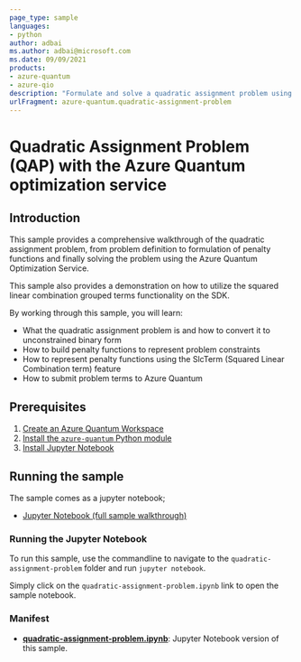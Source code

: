 ```yaml
---
page_type: sample
languages:
- python
author: adbai
ms.author: adbai@microsoft.com
ms.date: 09/09/2021
products:
- azure-quantum
- azure-qio
description: "Formulate and solve a quadratic assignment problem using the Azure Quantum optimization service"
urlFragment: azure-quantum.quadratic-assignment-problem
---
```


# Quadratic Assignment Problem (QAP) with the Azure Quantum optimization service

## Introduction

This sample provides a comprehensive walkthrough of the quadratic assignment problem, from problem definition to formulation of penalty functions and finally solving the problem using the Azure Quantum Optimization Service.

This sample also provides a demonstration on how to utilize the squared linear combination grouped terms functionality on the SDK. 

By working through this sample, you will learn:
- What the quadratic assignment problem is and how to convert it to unconstrained binary form
- How to build penalty functions to represent problem constraints
- How to represent penalty functions using the SlcTerm (Squared Linear Combination term) feature
- How to submit problem terms to Azure Quantum

## Prerequisites

1. [Create an Azure Quantum Workspace](https://docs.microsoft.com/azure/quantum/how-to-create-quantum-workspaces-with-the-azure-portal)
2. [Install the `azure-quantum` Python module](https://docs.microsoft.com/azure/quantum/optimization-install-sdk)
3. [Install Jupyter Notebook](https://jupyter.org/install)

## Running the sample

The sample comes as a jupyter notebook;

- [Jupyter Notebook (full sample walkthrough)](./quadratic-assignment-problem.ipynb)

### Running the Jupyter Notebook

To run this sample, use the commandline to navigate to the `quadratic-assignment-problem` folder and run `jupyter notebook`.

Simply click on the `quadratic-assignment-problem.ipynb` link to open the sample notebook.

### Manifest

- **[quadratic-assignment-problem.ipynb](https://github.com/microsoft/qio-samples/blob/main/samples/quadratic-assignment-problem/quadratic-assignment-problem.ipynb)**: Jupyter Notebook version of this sample.


